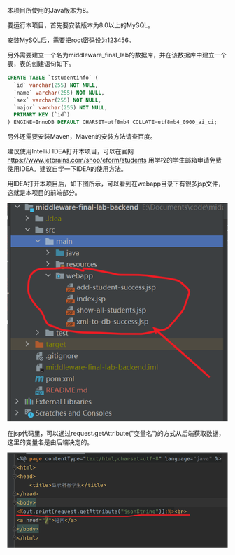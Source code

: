 本项目所使用的Java版本为8。

要运行本项目，首先要安装版本为8.0以上的MySQL。

安装MySQL后，需要把root密码设为123456。

另外需要建立一个名为middleware_final_lab的数据库，并在该数据库中建立一个表，表的创建语句如下。

```sql
CREATE TABLE `tstudentinfo` (
  `id` varchar(255) NOT NULL,
  `name` varchar(255) NOT NULL,
  `sex` varchar(255) NOT NULL,
  `major` varchar(255) NOT NULL,
  PRIMARY KEY (`id`)
) ENGINE=InnoDB DEFAULT CHARSET=utf8mb4 COLLATE=utf8mb4_0900_ai_ci;
```

另外还需要安装Maven，Maven的安装方法请查百度。

建议使用IntelliJ IDEA打开本项目，可以在官网 https://www.jetbrains.com/shop/eform/students 用学校的学生邮箱申请免费使用IDEA。建议自学一下IDEA的使用方法。

用IDEA打开本项目后，如下图所示，可以看到在webapp目录下有很多jsp文件，这就是本项目的前端部分。



![image-20211123194745221.png](md_img/image-20211123194745221.png)



在jsp代码里，可以通过request.getAttribute("变量名")的方式从后端获取数据，这里的变量名是由后端决定的。



![image-20211123201925512](md_img/image-20211123201925512.png)